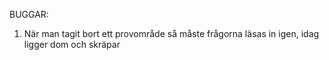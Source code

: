 BUGGAR:
1. När man tagit bort ett provområde så måste frågorna läsas in igen, idag ligger dom och skräpar

